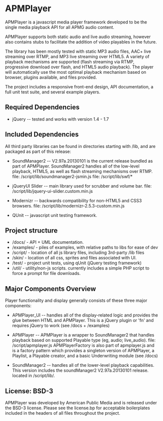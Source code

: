 APMPlayer
=========

APMPlayer is a javascript media player framework developed to be the single
media playback API for all APMG audio content.

APMPlayer supports both static audio and live audio streaming, however also
contains stubs to facilitate the addition of video playables in the future.

The library has been mostly tested  with static MP3 audio files, AAC+
live streaming over RTMP, and MP3 live streaming over HTML5.  A variety of
playback mechanisms are supported (flash streaming via RTMP, progressive download
over flash, and HTML5 audio playback). The player will automatically use
the most optimal playback mechanism based on browser, plugins available,
and files provided.

The project includes a responsive front-end design, API documentation,
a full unit test suite, and several example players.


Required Dependencies
---------------------
* jQuery -- tested and works with version 1.4 - 1.7


Included Dependencies
---------------------
All third party libraries can be found in directories starting with /lib,
and are packaged as part of this release:

* SoundManager2 -- V2.97a.20130101 is the current release bundled as part
of APMPlayer.  SoundManager2 handles all of the low-level playback,
HTML5, as well as flash streaming mechanisms over RTMP.
file: /script/lib/soundmanager2-jsmin.js
file: /script/lib/swf/*

* jQueryUI Slider -- main library used for scrubber and volume bar.
file: /script/lib/jquery-ui-slider.custom.min.js

* Modernizr -- backwards compatibility for non-HTML5 and CSS3 browsers.
file: /script/lib/modernizr-2.5.3-custom.min.js

* QUnit -- javascript unit testing framework.


Project structure
-----------------
* /docs/ -  API + UML documentation.
* /examples/ - piles of examples, with relative paths to libs for ease of dev
* /script/ - location of all js library files, including 3rd-party /lib files
* /skin/ - location of all css, sprites and files associated with UI.
* /test/ - project unit tests, using qUnit (jQuery testing framework)
* /util/ - utility/non-js scripts.  currently includes a simple PHP script
to force a prompt for file downloads.

Major Components Overview
-------------------------
Player functionality and display generally consists of these three major
components:

* APMPlayer_UI -- handles all of the display-related logic and provides
the glue between HTML and APMPlayer.  This is a jQuery plugin or 'fn' and
requires jQuery to work (see /docs + /examples)

* APMPlayer -- APMPlayer is a wrapper to SoundManager2 that handles
playback based on supported Playable type (eg, audio; live_audio).  file:
/script/apmplayer.js  APMPlayerFactory is also part of apmplayer.js and is a
factory pattern which provides a singleton version of APMPlayer, a Playlist,
a Playable creator, and a basic Underwriting module (see /docs)

* SoundManager2 -- handles all of the lower-level playback capabilities.
This version includes the soundManager2 V2.97a.20130101 release.  located in
/script/lib/.


License: BSD-3
--------------
APMPlayer was developed by American Public Media and is released under
the BSD-3 license.  Please see the license.bp for acceptable boilerplates
included in the headers of all files throughout the project.
